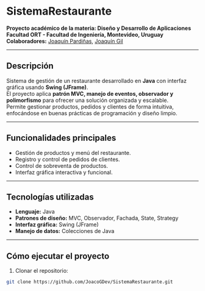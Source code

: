 # SistemaRestaurante

**Proyecto académico de la materia: Diseño y Desarrollo de Aplicaciones**  
**Facultad ORT - Facultad de Ingeniería, Montevideo, Uruguay**  
**Colaboradores:** [Joaquín Pardiñas](https://github.com/UsuarioPardinas), [Joaquín Gil](https://github.com/JoacoGDev)


---

## Descripción

Sistema de gestión de un restaurante desarrollado en **Java** con interfaz gráfica usando **Swing (JFrame)**.  
El proyecto aplica **patrón MVC, manejo de eventos, observador y polimorfismo** para ofrecer una solución organizada y escalable.  
Permite gestionar productos, pedidos y clientes de forma intuitiva, enfocándose en buenas prácticas de programación y diseño limpio.

---

## Funcionalidades principales

- Gestión de productos y menú del restaurante.
- Registro y control de pedidos de clientes.
- Control de sobreventa de productos.
- Interfaz gráfica interactiva y funcional.

---

## Tecnologías utilizadas

- **Lenguaje:** Java
- **Patrones de diseño:** MVC, Observador, Fachada, State, Strategy
- **Interfaz gráfica:** Swing (JFrame)
- **Manejo de datos:** Colecciones de Java

---

## Cómo ejecutar el proyecto

1. Clonar el repositorio:
```bash
git clone https://github.com/JoacoGDev/SistemaRestaurante.git
